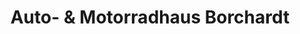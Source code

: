 ---
title: "Auto- & Motorradhaus Borchardt"
url: /stemwede/auto-und-motorradhaus-borchardt/
shop: Autohaus
---